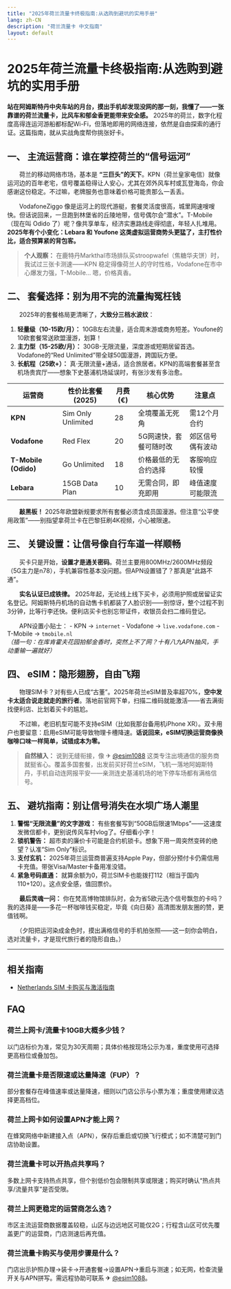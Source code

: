 ```yaml
---
title: "2025年荷兰流量卡终极指南:从选购到避坑的实用手册"
lang: zh-CN
description: "荷兰流量卡 中文指南"
layout: default
---
```

# 2025年荷兰流量卡终极指南:从选购到避坑的实用手册

**站在阿姆斯特丹中央车站的月台，摸出手机却发现没网的那一刻，我懂了——一张靠谱的荷兰流量卡，比风车和郁金香更能带来安全感。** 2025年的荷兰，数字化程度高得连运河游船都标配Wi-Fi，但落地即用的网络连接，依然是自由探索的通行证。这篇指南，就从实战角度帮你挑张好卡。

## 一、 主流运营商：谁在掌控荷兰的“信号运河”

　　荷兰的移动网络市场，基本是 **“三巨头”的天下**。KPN（荷兰皇家电信）就像运河边的百年老宅，信号覆盖稳得让人安心，尤其在郊外风车村或瓦登海岛，你会感谢这份稳定。不过嘛，老牌服务也意味着价格可能贵那么一丢丢。

　　VodafoneZiggo 像是运河上的现代游艇，套餐灵活度很高，城里网速嗖嗖快。但话说回来，一旦跑到林堡省的丘陵地带，信号偶尔会“潜水”。T-Mobile（现在叫 Odido 了）呢？像共享单车，经济实惠路线走得彻底，年轻人扎堆用。**2025年有个小变化：Lebara 和 Youfone 这类虚拟运营商势头更猛了，主打性价比，适合预算紧的背包客。**

> **个人观察：** 在鹿特丹Markthal市场排队买stroopwafel（焦糖华夫饼）时，我试过三张卡测速——KPN 稳定得像荷兰人的守时性格，Vodafone在市中心爆发力强，T-Mobile… 嗯，价格真香。

## 二、 套餐选择：别为用不完的流量掏冤枉钱

　　2025年的套餐格局更清晰了，**大致分三档水波纹**：

1.  **轻量级（10-15欧/月）：** 10GB左右流量，适合周末游或商务短差。Youfone的10欧套餐常送欧盟漫游，划算！
2.  **主力型（15-25欧/月）：** 30GB-无限流量，深度游或短期居留首选。Vodafone的“Red Unlimited”带全球50国漫游，跨国玩方便。
3.  **长航程（25欧+）：** 真·无限流量+通话，适合旅居者。KPN的高端套餐甚至含机场贵宾厅——想象下史基浦机场延误时，有张沙发有多治愈。

| 运营商    | 性价比套餐(2025) | 月费(€) | 核心优势               | 注意点                     |
|-----------|------------------|---------|------------------------|----------------------------|
| **KPN**   | Sim Only Unlimited | 28      | 全境覆盖无死角         | 需12个月合约               |
| **Vodafone** | Red Flex         | 20      | 5G网速快，套餐可随时改 | 郊区信号偶有波动           |
| **T-Mobile (Odido)** | Go Unlimited     | 18      | 价格最低的无合约选择   | 客服响应较慢               |
| **Lebara** | 15GB Data Plan   | 10      | 无需合同，即充即用     | 峰值速度可能限流           |

　　**敲黑板！** 2025年欧盟新规要求所有套餐必须含成员国漫游。但注意“公平使用政策”——别指望拿荷兰卡在巴黎狂刷4K视频，小心被限速。

## 三、 关键设置：让信号像自行车道一样顺畅

　　买卡只是开始，**设置才是通关密码**。荷兰主要用800MHz/2600MHz频段（5G主力是n78），手机兼容性基本没问题。但APN设置错了？那真是“此路不通”。

　　**实名认证已成铁律。** 2025年起，无论线上线下买卡，必须用护照或居留证实名登记。阿姆斯特丹机场的自动售卡机都装了人脸识别——别惊讶，整个过程不到3分钟，比等行李还快。便利店买卡也别忘带证件，收银员会扫二维码登记。

　　APN设置小贴士：
    - KPN → `internet`
    - Vodafone → `live.vodafone.com`
    - T-Mobile → `tmobile.nl`  
    *（插一句：在库肯霍夫花园拍郁金香时，突然上不了网？十有八九APN抽风，手动重输一遍就好）*

## 四、 eSIM：隐形翅膀，自由飞翔

　　物理SIM卡？对有些人已成“古董”。2025年荷兰eSIM普及率超70%，**空中发卡太适合说走就走的旅行者**。落地前官网下单，扫描二维码就能激活——省去满街找便利店、比划着买卡的尴尬。

　　不过嘛，老旧机型可能不支持eSIM（比如我那台备用机iPhone XR）。双卡用户也要留意：启用eSIM可能导致物理卡槽降速。**话说回来，eSIM切换运营商像换咖啡口味一样简单，试错成本为零。**

> **自然植入：** 说到无缝衔接，像 ✈ [@esim1088](https://t.me/s/esim1088) 这类专注出境通信的服务商就挺省心。覆盖多国套餐，出发前买好荷兰eSIM，飞机一落地阿姆斯特丹，手机自动连网报平安——亲测连史基浦机场的地下停车场都有满格信号。

## 五、 避坑指南：别让信号消失在水坝广场人潮里

1.  **警惕“无限流量”的文字游戏：** 有些套餐写到“50GB后限速1Mbps”——这速度发微信都卡，更别说传风车村vlog了。仔细看小字！
2.  **锁机警告：** 超市卖的廉价卡可能是合约机锁卡。想象下用一周突然变砖的绝望？认准“Sim Only”标识。
3.  **支付玄机：** 2025年荷兰运营商普遍支持Apple Pay，但部分预付卡仍需信用卡充值。带张Visa/Master卡备用准没错。
4.  **紧急号码直通：** 就算余额为0，荷兰SIM卡也能拨打112（相当于国内110+120）。这点安全感，值回票价。

　　**最后灵魂一问：** 你在梵高博物馆排队时，会为省5欧元选个信号飘忽的卡吗？我的选择是——多花一杯咖啡钱买稳定，毕竟《向日葵》高清图发朋友圈的赞，更值钱啊。

　　（夕阳把运河染成金色时，摸出满格信号的手机拍张照——这一刻你会明白，选对流量卡，才是现代旅行者的隐形自由。）

<!-- crosslink -->
---

## 相关指南

- [Netherlands SIM 卡购买与激活指南](https://faciylike.github.io/netherlands-sim-guides)

<!-- BEGIN_NETHERLANDS_FAQ -->
## FAQ

### 荷兰上网卡/流量卡10GB大概多少钱？
以门店标价为准，常见为30天周期；具体价格按现场公示为准，重度使用可选择更高档位或叠加包。

### 荷兰流量卡是否限速或达量降速（FUP）？
部分套餐存在峰值速率或达量降速，细则以门店公示与小票为准；重度使用建议选择更高档位。

### 荷兰上网卡如何设置APN才能上网？
在蜂窝网络中新建接入点（APN），保存后重启或切换飞行模式；如不清楚可到门店协助设置。

### 荷兰流量卡可以开热点共享吗？
多数上网卡支持热点共享，但个别低价包会限制共享或限速；购买时确认“热点共享/流量共享”是否受限。

### 荷兰上网更稳定的运营商怎么选？
市区主流运营商数据覆盖较稳，山区与边远地区可能仅2G；行程含山区可优先覆盖更广的运营商，门店测速后再充值。

### 荷兰流量卡购买与使用步骤是什么？
门店出示护照办理→装卡→开通套餐→设置APN→重启与测速；如无网，检查流量开关与APN拼写。需远程协助可联系 ✈ [@esim1088](https://t.me/s/esim1088)。

<script type="application/ld+json">
{"@context": "https://schema.org", "@type": "FAQPage", "mainEntity": [{"@type": "Question", "name": "荷兰上网卡/流量卡10GB大概多少钱？", "acceptedAnswer": {"@type": "Answer", "text": "以门店标价为准，常见为30天周期；具体价格按现场公示为准，重度使用可选择更高档位或叠加包。"}}, {"@type": "Question", "name": "荷兰流量卡是否限速或达量降速（FUP）？", "acceptedAnswer": {"@type": "Answer", "text": "部分套餐存在峰值速率或达量降速，细则以门店公示与小票为准；重度使用建议选择更高档位。"}}, {"@type": "Question", "name": "荷兰上网卡如何设置APN才能上网？", "acceptedAnswer": {"@type": "Answer", "text": "在蜂窝网络中新建接入点（APN），保存后重启或切换飞行模式；如不清楚可到门店协助设置。"}}, {"@type": "Question", "name": "荷兰流量卡可以开热点共享吗？", "acceptedAnswer": {"@type": "Answer", "text": "多数上网卡支持热点共享，但个别低价包会限制共享或限速；购买时确认“热点共享/流量共享”是否受限。"}}, {"@type": "Question", "name": "荷兰上网更稳定的运营商怎么选？", "acceptedAnswer": {"@type": "Answer", "text": "市区主流运营商数据覆盖较稳，山区与边远地区可能仅2G；行程含山区可优先覆盖更广的运营商，门店测速后再充值。"}}, {"@type": "Question", "name": "荷兰流量卡购买与使用步骤是什么？", "acceptedAnswer": {"@type": "Answer", "text": "门店出示护照办理→装卡→开通套餐→设置APN→重启与测速；如无网，检查流量开关与APN拼写。需远程协助可联系 ✈ @esim1088。"}}]}
</script>
<!-- END_NETHERLANDS_FAQ -->
